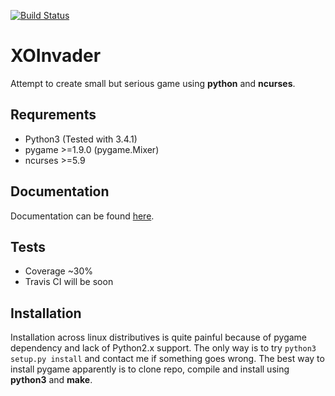 [![Build Status](https://travis-ci.org/pankshok/xoinvader.svg?branch=master)](https://travis-ci.org/pankshok/xoinvader)

XOInvader
=========

Attempt to create small but serious game using **python** and **ncurses**.

Requrements
-----------
* Python3 (Tested with 3.4.1)
* pygame >=1.9.0 (pygame.Mixer)
* ncurses >=5.9

Documentation
-------------
Documentation can be found [here](http://www.g-v.im/).

Tests
-----
* Coverage ~30%
* Travis CI will be soon

Installation
------------
Installation across linux distributives is quite painful because of pygame dependency
and lack of Python2.x support.
The only way is to try ``python3 setup.py install`` and contact me if something goes wrong.
The best way to install pygame apparently is to clone repo, compile and install using **python3** and **make**.
